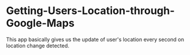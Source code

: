 # Getting-Users-Location-through-Google-Maps
This app basically gives us the update of user's location every second on location change detected.
